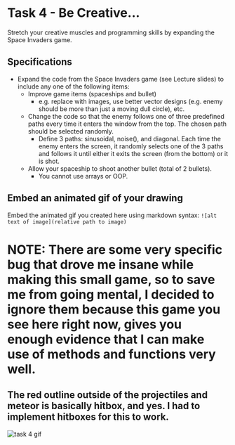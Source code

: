 # Task 4 - Be Creative...

Stretch your creative muscles and programming skills by expanding the Space Invaders game.

## Specifications

- Expand the code from the Space Invaders game (see Lecture slides) to include any one of the following items:
  - Improve game items (spaceships and bullet)
    - e.g. replace with images, use better vector designs (e.g. enemy should be more than just a moving dull circle), etc.
  - Change the code so that the enemy follows one of three predefined paths every time it enters the window from the top. The chosen path should be selected randomly.
    - Define 3 paths: sinusoidal, noise(), and diagonal. Each time the enemy enters the screen, it randomly selects one of the 3 paths and follows it until either it exits the screen (from the bottom) or it is shot.
  - Allow your spaceship to shoot another bullet (total of 2 bullets).
    - You cannot use arrays or OOP.

## Embed an animated gif of your drawing

Embed the animated gif you created here using markdown syntax: `![alt text of image](relative path to image)`

# NOTE: There are some very specific bug that drove me insane while making this small game, so to save me from going mental, I decided to ignore them because this game you see here right now, gives you enough evidence that I can make use of methods and functions very well.

## The red outline outside of the projectiles and meteor is basically hitbox, and yes. I had to implement hitboxes for this to work.

![task 4 gif](/activity/animations/task4.gif)
